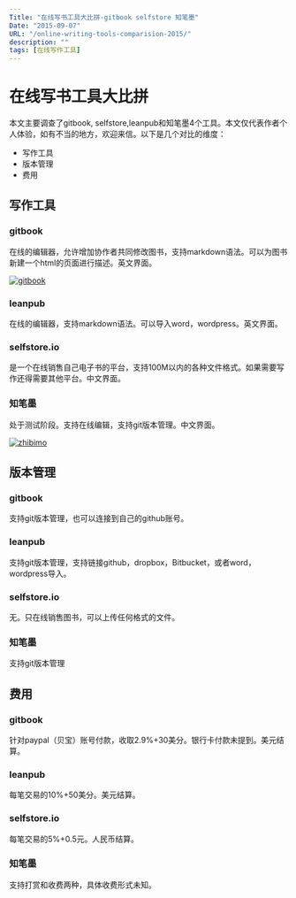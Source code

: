 ```yaml
---
Title: "在线写书工具大比拼-gitbook selfstore 知笔墨"
Date: "2015-09-07"
URL: "/online-writing-tools-comparision-2015/"
description: ""
tags: [在线写作工具]
---
```


# 在线写书工具大比拼

本文主要调查了gitbook, selfstore,leanpub和知笔墨4个工具。本文仅代表作者个人体验，如有不当的地方，欢迎来信。以下是几个对比的维度：

- 写作工具
- 版本管理
- 费用

## 写作工具

### gitbook

在线的编辑器，允许增加协作者共同修改图书，支持markdown语法。可以为图书新建一个html的页面进行描述。英文界面。

[![gitbook](/wp-content/uploads/2015/09/gitbook-300x100.png)](/wp-content/uploads/2015/09/gitbook.png)

### leanpub

在线的编辑器，支持markdown语法。可以导入word，wordpress。英文界面。

### selfstore.io

是一个在线销售自己电子书的平台，支持100M以内的各种文件格式。如果需要写作还得需要其他平台。中文界面。

### 知笔墨

处于测试阶段。支持在线编辑，支持git版本管理。中文界面。

[![zhibimo](/wp-content/uploads/2015/09/zhibimo-300x56.png)](/wp-content/uploads/2015/09/zhibimo.png)

## 版本管理

### gitbook

支持git版本管理，也可以连接到自己的github账号。

### leanpub

支持git版本管理，支持链接github，dropbox，Bitbucket，或者word，wordpress导入。

### selfstore.io

无。只在线销售图书，可以上传任何格式的文件。

### 知笔墨

支持git版本管理

## 费用

### gitbook

针对paypal（贝宝）账号付款，收取2.9%+30美分。银行卡付款未提到。美元结算。

### leanpub

每笔交易的10%+50美分。美元结算。

### selfstore.io

每笔交易的5%+0.5元。人民币结算。

### 知笔墨

支持打赏和收费两种，具体收费形式未知。
